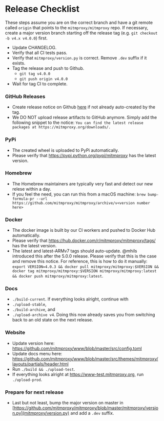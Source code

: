 # Release Checklist

These steps assume you are on the correct branch and have a git remote called `origin` that points to the `mitmproxy/mitmproxy` repo. If necessary, create a major version branch starting off the release tag (e.g. `git checkout -b v4.x v4.0.0`) first.

- Update CHANGELOG.
- Verify that all CI tests pass.
- Verify that `mitmproxy/version.py` is correct. Remove `.dev` suffix if it exists.
- Tag the release and push to Github.
    - `git tag v4.0.0`
    - `git push origin v4.0.0`
- Wait for tag CI to complete.

### GitHub Releases
- Create release notice on Github
  [here](https://github.com/mitmproxy/mitmproxy/releases/new) if not already
  auto-created by the tag.
- We DO NOT upload release artifacts to GitHub anymore. Simply add the
  following snippet to the notice:
  `You can find the latest release packages at https://mitmproxy.org/downloads/.`

### PyPi
- The created wheel is uploaded to PyPi automatically.
- Please verify that https://pypi.python.org/pypi/mitmproxy has the latest version.

### Homebrew
- The Homebrew maintainers are typically very fast and detect our new relese
  within a day.
- If you feel the need, you can run this from a macOS machine:
  `brew bump-formula-pr --url https://github.com/mitmproxy/mitmproxy/archive/v<version number here>`

### Docker
- The docker image is built by our CI workers and pushed to Docker Hub automatically.
- Please verify that https://hub.docker.com/r/mitmproxy/mitmproxy/tags/ has the latest version.
- The latest and latest-ARMv7 tags should auto-update. @mhils introduced this after the 5.0.0 release.
  Please verify that this is the case and remove this notice. For reference, this is how to do it manually:
  `export VERSION=4.0.3 && docker pull mitmproxy/mitmproxy:$VERSION && docker tag mitmproxy/mitmproxy:$VERSION mitmproxy/mitmproxy:latest && docker push mitmproxy/mitmproxy:latest`.

### Docs
  - `./build-current`. If everything looks alright, continue with
  - `./upload-stable`,
  - `./build-archive`, and
  - `./upload-archive v4`. Doing this now already saves you from switching back to an old state on the next release.

### Website
 - Update version here:
   https://github.com/mitmproxy/www/blob/master/src/config.toml
 - Update docs menu here:
   https://github.com/mitmproxy/www/blob/master/src/themes/mitmproxy/layouts/partials/header.html
 - Run `./build && ./upload-test`.
 - If everything looks alright at https://www-test.mitmproxy.org, run `./upload-prod`.


### Prepare for next release
 - Last but not least, bump the major version on master in
   [https://github.com/mitmproxy/mitmproxy/blob/master/mitmproxy/version.py](mitmproxy/version.py) and add a `.dev` suffix.
